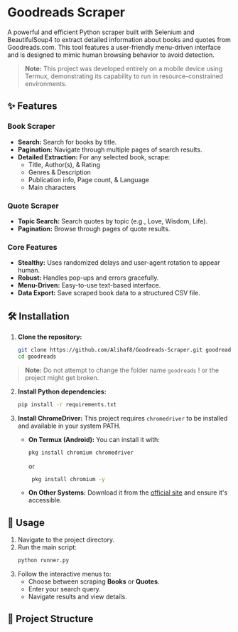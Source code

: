 
# Goodreads Scraper

A powerful and efficient Python scraper built with Selenium and BeautifulSoup4 to extract detailed information about books and quotes from Goodreads.com. This tool features a user-friendly menu-driven interface and is designed to mimic human browsing behavior to avoid detection.

> **Note:** This project was developed entirely on a mobile device using Termux, demonstrating its capability to run in resource-constrained environments.

## ✨ Features

### Book Scraper
*   **Search:** Search for books by title.
*   **Pagination:** Navigate through multiple pages of search results.
*   **Detailed Extraction:** For any selected book, scrape:
    *   Title, Author(s), & Rating
    *   Genres & Description
    *   Publication info, Page count, & Language
    *   Main characters

### Quote Scraper
*   **Topic Search:** Search quotes by topic (e.g., Love, Wisdom, Life).
*   **Pagination:** Browse through pages of quote results.

### Core Features
*   **Stealthy:** Uses randomized delays and user-agent rotation to appear human.
*   **Robust:** Handles pop-ups and errors gracefully.
*   **Menu-Driven:** Easy-to-use text-based interface.
*   **Data Export:** Save scraped book data to a structured CSV file.

## 🛠️ Installation

1.  **Clone the repository:**
    ```bash
    git clone https://github.com/Alihaf8/Goodreads-Scraper.git goodreads
    cd goodreads
    ```
> **Note:** Do not attempt to change the folder name ``` goodreads ``` ! or the project might get broken.
2.  **Install Python dependencies:**
    ```bash
    pip install -r requirements.txt
    ```

3.  **Install ChromeDriver:**
    This project requires `chromedriver` to be installed and available in your system PATH.
    *   **On Termux (Android):** You can install it with:
        ```bash
        pkg install chromium chromedriver
        ```
        or
        ```bash
         pkg install chromium -y
        ```
    *   **On Other Systems:** Download it from the [official site](https://sites.google.com/chromium.org/driver/) and ensure it's accessible.

## 🚀 Usage

1.  Navigate to the project directory.
2.  Run the main script:
    ```bash
    python runner.py
    ```
3.  Follow the interactive menus to:
    *   Choose between scraping **Books** or **Quotes**.
    *   Enter your search query.
    *   Navigate results and view details.

## 📁 Project Structure
